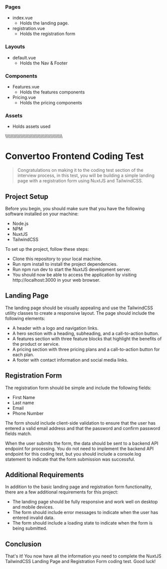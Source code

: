 ### Pages
- index.vue
  - Holds the landing page.
- registration.vue
  - Holds the registration form

### Layouts
- default.vue
  - Holds the Nav & Footer

### Components
- Features.vue
  - Holds the features components
- Pricing.vue
  - Holds the pricing components

### Assets
- Holds assets used

\\\\\\\\\\\\\\\\\\\\\\\\\\\\\\\\\\\\\\\\\\\\\\\\\\\\\\\\\\\\\\\\\\\\\\\\\\\\\\\\\\\\

# Convertoo Frontend Coding Test

> Congratulations on making it to the coding test section of the interview process, in this test, you will be building a simple landing page with a registration form using NuxtJS and TailwindCSS.

## Project Setup

Before you begin, you should make sure that you have the following software installed on your machine:

* Node.js
* NPM
* NuxtJS
* TailwindCSS

To set up the project, follow these steps:

* Clone this repository to your local machine.
* Run npm install to install the project dependencies.
* Run npm run dev to start the NuxtJS development server.
* You should now be able to access the application by visiting http://localhost:3000 in your web browser.

## Landing Page

The landing page should be visually appealing and use the TailwindCSS utility classes to create a responsive layout. The page should include the following elements:

* A header with a logo and navigation links.
* A hero section with a heading, subheading, and a call-to-action button.
* A features section with three feature blocks that highlight the benefits of the product or service.
* A pricing section with three pricing plans and a call-to-action button for each plan.
* A footer with contact information and social media links.

## Registration Form

The registration form should be simple and include the following fields:

* First Name
* Last name
* Email
* Phone Number

The form should include client-side validation to ensure that the user has entered a valid email address and that the password and confirm password fields match.

When the user submits the form, the data should be sent to a backend API endpoint for processing. You do not need to implement the backend API endpoint for this coding test, but you should include a console.log statement to indicate that the form submission was successful.

## Additional Requirements

In addition to the basic landing page and registration form functionality, there are a few additional requirements for this project:

* The landing page should be fully responsive and work well on desktop and mobile devices.
* The form should include error messages to indicate when the user has entered invalid data.
* The form should include a loading state to indicate when the form is being submitted.

## Conclusion

That's it! You now have all the information you need to complete the NuxtJS TailwindCSS Landing Page and Registration Form coding test. Good luck!
